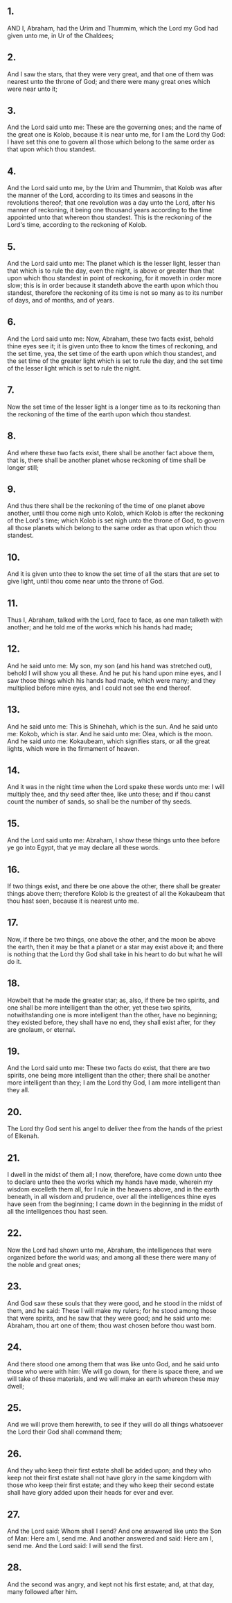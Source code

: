 ## 1.
AND I, Abraham, had the Urim and Thummim, which the Lord my God had given unto me, in Ur of the Chaldees;
## 2.
And I saw the stars, that they were very great, and that one of them was nearest unto the throne of God; and there were many great ones which were near unto it;
## 3.
And the Lord said unto me: These are the governing ones; and the name of the great one is Kolob, because it is near unto me, for I am the Lord thy God: I have set this one to govern all those which belong to the same order as that upon which thou standest.
## 4.
And the Lord said unto me, by the Urim and Thummim, that Kolob was after the manner of the Lord, according to its times and seasons in the revolutions thereof; that one revolution was a day unto the Lord, after his manner of reckoning, it being one thousand years according to the time appointed unto that whereon thou standest. This is the reckoning of the Lord's time, according to the reckoning of Kolob.
## 5.
And the Lord said unto me: The planet which is the lesser light, lesser than that which is to rule the day, even the night, is above or greater than that upon which thou standest in point of reckoning, for it moveth in order more slow; this is in order because it standeth above the earth upon which thou standest, therefore the reckoning of its time is not so many as to its number of days, and of months, and of years.
## 6.
And the Lord said unto me: Now, Abraham, these two facts exist, behold thine eyes see it; it is given unto thee to know the times of reckoning, and the set time, yea, the set time of the earth upon which thou standest, and the set time of the greater light which is set to rule the day, and the set time of the lesser light which is set to rule the night.
## 7.
Now the set time of the lesser light is a longer time as to its reckoning than the reckoning of the time of the earth upon which thou standest.
## 8.
And where these two facts exist, there shall be another fact above them, that is, there shall be another planet whose reckoning of time shall be longer still;
## 9.
And thus there shall be the reckoning of the time of one planet above another, until thou come nigh unto Kolob, which Kolob is after the reckoning of the Lord's time; which Kolob is set nigh unto the throne of God, to govern all those planets which belong to the same order as that upon which thou standest.
## 10.
And it is given unto thee to know the set time of all the stars that are set to give light, until thou come near unto the throne of God.
## 11.
Thus I, Abraham, talked with the Lord, face to face, as one man talketh with another; and he told me of the works which his hands had made;
## 12.
And he said unto me: My son, my son (and his hand was stretched out), behold I will show you all these. And he put his hand upon mine eyes, and I saw those things which his hands had made, which were many; and they multiplied before mine eyes, and I could not see the end thereof.
## 13.
And he said unto me: This is Shinehah, which is the sun. And he said unto me: Kokob, which is star. And he said unto me: Olea, which is the moon. And he said unto me: Kokaubeam, which signifies stars, or all the great lights, which were in the firmament of heaven.
## 14.
And it was in the night time when the Lord spake these words unto me: I will multiply thee, and thy seed after thee, like unto these; and if thou canst count the number of sands, so shall be the number of thy seeds.
## 15.
And the Lord said unto me: Abraham, I show these things unto thee before ye go into Egypt, that ye may declare all these words.
## 16.
If two things exist, and there be one above the other, there shall be greater things above them; therefore Kolob is the greatest of all the Kokaubeam that thou hast seen, because it is nearest unto me.
## 17.
Now, if there be two things, one above the other, and the moon be above the earth, then it may be that a planet or a star may exist above it; and there is nothing that the Lord thy God shall take in his heart to do but what he will do it.
## 18.
Howbeit that he made the greater star; as, also, if there be two spirits, and one shall be more intelligent than the other, yet these two spirits, notwithstanding one is more intelligent than the other, have no beginning; they existed before, they shall have no end, they shall exist after, for they are gnolaum, or eternal.
## 19.
And the Lord said unto me: These two facts do exist, that there are two spirits, one being more intelligent than the other; there shall be another more intelligent than they; I am the Lord thy God, I am more intelligent than they all.
## 20.
The Lord thy God sent his angel to deliver thee from the hands of the priest of Elkenah.
## 21.
I dwell in the midst of them all; I now, therefore, have come down unto thee to declare unto thee the works which my hands have made, wherein my wisdom excelleth them all, for I rule in the heavens above, and in the earth beneath, in all wisdom and prudence, over all the intelligences thine eyes have seen from the beginning; I came down in the beginning in the midst of all the intelligences thou hast seen.
## 22.
Now the Lord had shown unto me, Abraham, the intelligences that were organized before the world was; and among all these there were many of the noble and great ones;
## 23.
And God saw these souls that they were good, and he stood in the midst of them, and he said: These I will make my rulers; for he stood among those that were spirits, and he saw that they were good; and he said unto me: Abraham, thou art one of them; thou wast chosen before thou wast born.
## 24.
And there stood one among them that was like unto God, and he said unto those who were with him: We will go down, for there is space there, and we will take of these materials, and we will make an earth whereon these may dwell;
## 25.
And we will prove them herewith, to see if they will do all things whatsoever the Lord their God shall command them;
## 26.
And they who keep their first estate shall be added upon; and they who keep not their first estate shall not have glory in the same kingdom with those who keep their first estate; and they who keep their second estate shall have glory added upon their heads for ever and ever.
## 27.
And the Lord said: Whom shall I send? And one answered like unto the Son of Man: Here am I, send me. And another answered and said: Here am I, send me. And the Lord said: I will send the first.
## 28.
And the second was angry, and kept not his first estate; and, at that day, many followed after him.
